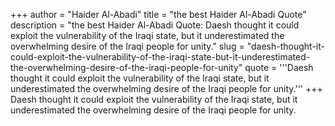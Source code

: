 +++
author = "Haider Al-Abadi"
title = "the best Haider Al-Abadi Quote"
description = "the best Haider Al-Abadi Quote: Daesh thought it could exploit the vulnerability of the Iraqi state, but it underestimated the overwhelming desire of the Iraqi people for unity."
slug = "daesh-thought-it-could-exploit-the-vulnerability-of-the-iraqi-state-but-it-underestimated-the-overwhelming-desire-of-the-iraqi-people-for-unity"
quote = '''Daesh thought it could exploit the vulnerability of the Iraqi state, but it underestimated the overwhelming desire of the Iraqi people for unity.'''
+++
Daesh thought it could exploit the vulnerability of the Iraqi state, but it underestimated the overwhelming desire of the Iraqi people for unity.
